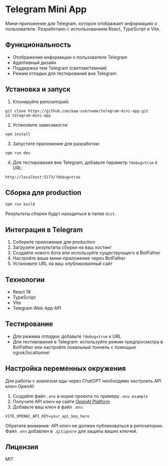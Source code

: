 # Telegram Mini App

Мини-приложение для Telegram, которое отображает информацию о пользователе. Разработано с использованием React, TypeScript и Vite.

## Функциональность

- Отображение информации о пользователе Telegram
- Адаптивный дизайн
- Поддержка тем Telegram (светлая/темная)
- Режим отладки для тестирования вне Telegram

## Установка и запуск

1. Клонируйте репозиторий:
```
git clone https://github.com/ваш-username/telegram-mini-app.git
cd telegram-mini-app
```

2. Установите зависимости:
```
npm install
```

3. Запустите приложение для разработки:
```
npm run dev
```

4. Для тестирования вне Telegram, добавьте параметр `?debug=true` к URL:
```
http://localhost:5173/?debug=true
```

## Сборка для production

```
npm run build
```

Результаты сборки будут находиться в папке `dist`.

## Интеграция в Telegram

1. Соберите приложение для production
2. Загрузите результаты сборки на ваш хостинг
3. Создайте нового бота или используйте существующего в BotFather
4. Настройте ваше мини-приложение через BotFather
5. Установите URL на ваш опубликованный сайт

## Технологии

- React 18
- TypeScript
- Vite
- Telegram Web App API

## Тестирование

- Для режима отладки: добавьте `?debug=true` к URL
- Для тестирования в Telegram: используйте режим предпросмотра в BotFather или настройте локальный тоннель с помощью ngrok/localtunnel

## Настройка переменных окружения

Для работы с анализом еды через ChatGPT необходимо настроить API ключ OpenAI:

1. Создайте файл `.env` в корне проекта по примеру `.env.example`
2. Получите API ключ на сайте [OpenAI Platform](https://platform.openai.com/api-keys)
3. Добавьте ваш ключ в файл `.env`:
```
VITE_OPENAI_API_KEY=your_api_key_here
```

Обратите внимание: API ключ не должен публиковаться в репозитории. Файл `.env` добавлен в `.gitignore` для защиты ваших ключей.

## Лицензия

MIT
